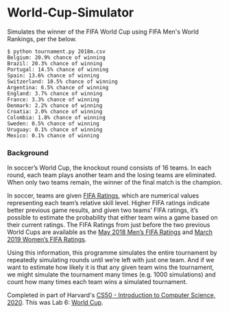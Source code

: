 # World-Cup-Simulator
Simulates the winner of the FIFA World Cup using FIFA Men's World Rankings, per the below.

```
$ python tournament.py 2018m.csv
Belgium: 20.9% chance of winning
Brazil: 20.3% chance of winning
Portugal: 14.5% chance of winning
Spain: 13.6% chance of winning
Switzerland: 10.5% chance of winning
Argentina: 6.5% chance of winning
England: 3.7% chance of winning
France: 3.3% chance of winning
Denmark: 2.2% chance of winning
Croatia: 2.0% chance of winning
Colombia: 1.8% chance of winning
Sweden: 0.5% chance of winning
Uruguay: 0.1% chance of winning
Mexico: 0.1% chance of winning
```

### Background
In soccer’s World Cup, the knockout round consists of 16 teams. In each round, each team plays another team and the losing teams are eliminated. When only two teams remain, the winner of the final match is the champion.

In soccer, teams are given [FIFA Ratings](https://en.wikipedia.org/wiki/FIFA_Men%27s_World_Ranking#Current_calculation_method), which are numerical values representing each team’s relative skill level. Higher FIFA ratings indicate better previous game results, and given two teams’ FIFA ratings, it’s possible to estimate the probability that either team wins a game based on their current ratings. The FIFA Ratings from just before the two previous World Cups are available as the [May 2018 Men’s FIFA Ratings](https://www.fifa.com/fifa-world-ranking/men?dateId=id13792) and [March 2019 Women’s FIFA Ratings](https://www.fifa.com/fifa-world-ranking/women?dateId=ranking_20220805).

Using this information, this programme simulates the entire tournament by repeatedly simulating rounds until we’re left with just one team. And if we want to estimate how likely it is that any given team wins the tournament, we might simulate the tournament many times (e.g. 1000 simulations) and count how many times each team wins a simulated tournament.

Completed in part of Harvard's [CS50 - Introduction to Computer Science, 2020](https://cs50.harvard.edu/x/2020/).
This was Lab 6: [World Cup](https://cs50.harvard.edu/college/2020/fall/labs/6/).
